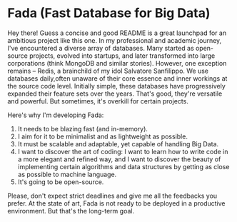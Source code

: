 # Fada (Fast Database for Big Data)

Hey there! Guess a concise and good README is a great launchpad for an ambitious project like this one.
In my professional and academic journey, I've encountered a diverse array of databases. Many started as open-source projects, evolved into startups, and later transformed into large corporations (think MongoDB and similar stories). However, one exception remains – Redis, a brainchild of my idol Salvatore Sanfilippo.
We use databases daily,often unaware of their core essence and inner workings at the source code level. Initially simple, these databases have progressively expanded their feature sets over the years. That's good, they're versatile and powerful. But sometimes, it's overkill for certain projects.

Here's why I'm developing Fada:

1. It needs to be blazing fast (and in-memory).
2. I aim for it to be minimalist and as lightweight as possible.
3. It must be scalable and adaptable, yet capable of handling Big Data.
4. I want to discover the art of coding: I want to learn how to write code in a more elegant and refined way, and I want to discover the beauty of implementing certain algorithms and data structures by getting as close as possible to machine language.
5. It's going to be open-source.

Please, don't expect strict deadlines and give me all the feedbacks you prefer. 
At the state of art, Fada is not ready to be deployed in a productive environment. But that's the long-term goal.